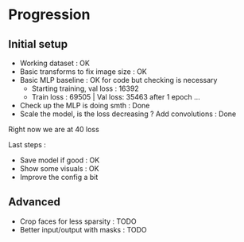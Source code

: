 # Progression

## Initial setup

- Working dataset : OK
- Basic transforms to fix image size : OK
- Basic MLP baseline : OK for code but checking is necessary
  - Starting training, val loss : 16392
  - Train loss : 69505 | Val loss: 35463 after 1 epoch ...
- Check up the MLP is doing smth : Done
- Scale the model, is the loss decreasing ? Add convolutions : Done

Right now we are at 40 loss

Last steps :

- Save model if good : OK
- Show some visuals : OK
- Improve the config a bit

## Advanced

- Crop faces for less sparsity : TODO
- Better input/output with masks : TODO
